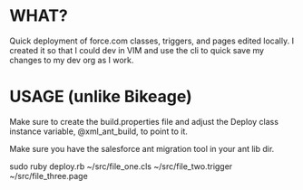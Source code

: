 # WHAT?  
Quick deployment of force.com classes, triggers, and pages edited locally. I created it so that I could dev in VIM and use the cli to quick save my changes to my dev org as I work.  

# USAGE (unlike Bikeage)
Make sure to create the build.properties file and adjust the Deploy class instance variable, @xml_ant_build, to point to it.

Make sure you have the salesforce ant migration tool in your ant lib dir.

sudo ruby deploy.rb ~/src/file_one.cls ~/src/file_two.trigger ~/src/file_three.page